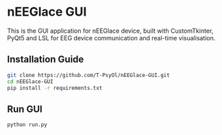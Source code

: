 # nEEGlace GUI

This is the GUI application for nEEGlace device, built with CustomTkinter, PyQt5 and LSL for EEG device communication and real-time visualisation.

## Installation Guide

```bash
git clone https://github.com/T-PsyOl/nEEGlace-GUI.git
cd nEEGlace-GUI
pip install -r requirements.txt
```

## Run GUI

```bash
python run.py
```
